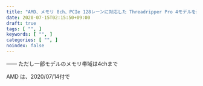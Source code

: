 ```yaml
---
title: "AMD、メモリ 8ch、PCIe 128レーンに対応した Threadripper Pro 4モデルを発表"
date: 2020-07-15T02:15:50+09:00
draft: true
tags: [ "", ]
keywords: [ "", ]
categories: [ "", ]
noindex: false
---
```


―― ただし一部モデルのメモリ帯域は4chまで  

AMD は、2020/07/14付で 
